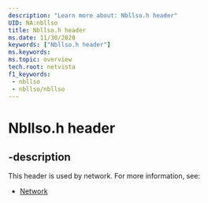 ```yaml
---
description: "Learn more about: Nbllso.h header"
UID: NA:nbllso
title: Nbllso.h header
ms.date: 11/30/2020
keywords: ["Nbllso.h header"]
ms.keywords: 
ms.topic: overview
tech.root: netvista
f1_keywords:
 - nbllso
 - nbllso/nbllso
---
```


# Nbllso.h header


## -description

This header is used by network. For more information, see:

- [Network](../_netvista/index.md)

